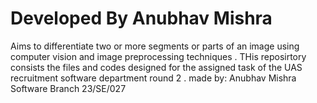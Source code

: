 # Developed By Anubhav Mishra 
Aims to differentiate two or more segments or parts of an image using computer vision and image preprocessing techniques . 
THis reposirtory consists the files and codes designed for the assigned task of the UAS recruitment software department round 2 .
made by:
Anubhav Mishra
Software Branch
23/SE/027
